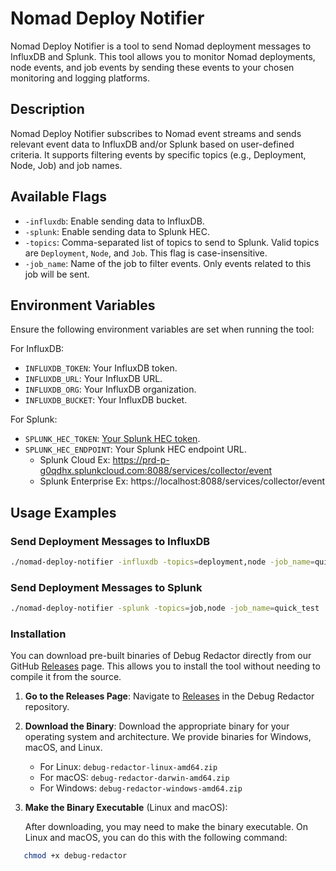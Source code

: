# Nomad Deploy Notifier

Nomad Deploy Notifier is a tool to send Nomad deployment messages to InfluxDB and Splunk. This tool allows you to monitor Nomad deployments, node events, and job events by sending these events to your chosen monitoring and logging platforms.

## Description

Nomad Deploy Notifier subscribes to Nomad event streams and sends relevant event data to InfluxDB and/or Splunk based on user-defined criteria. It supports filtering events by specific topics (e.g., Deployment, Node, Job) and job names.

## Available Flags

- `-influxdb`: Enable sending data to InfluxDB.
- `-splunk`: Enable sending data to Splunk HEC.
- `-topics`: Comma-separated list of topics to send to Splunk. Valid topics are `Deployment`, `Node`, and `Job`. This flag is case-insensitive.
- `-job_name`: Name of the job to filter events. Only events related to this job will be sent.

## Environment Variables

Ensure the following environment variables are set when running the tool:

For InfluxDB:
- `INFLUXDB_TOKEN`: Your InfluxDB token.
- `INFLUXDB_URL`: Your InfluxDB URL.
- `INFLUXDB_ORG`: Your InfluxDB organization.
- `INFLUXDB_BUCKET`: Your InfluxDB bucket.

For Splunk:
- `SPLUNK_HEC_TOKEN`: [Your Splunk HEC token](https://kinneygroup.com/blog/http-event-collector/).
- `SPLUNK_HEC_ENDPOINT`: Your Splunk HEC endpoint URL. 
  - Splunk Cloud Ex: https://prd-p-g0qdhx.splunkcloud.com:8088/services/collector/event
  - Splunk Enterprise Ex: https://localhost:8088/services/collector/event

## Usage Examples

### Send Deployment Messages to InfluxDB

```sh
./nomad-deploy-notifier -influxdb -topics=deployment,node -job_name=quick_test
```

### Send Deployment Messages to Splunk
```sh
./nomad-deploy-notifier -splunk -topics=job,node -job_name=quick_test
```

### Installation

You can download pre-built binaries of Debug Redactor directly from our GitHub [Releases](https://github.com/markcampv/debug-redactor/releases) page. This allows you to install the tool without needing to compile it from the source.

1. **Go to the Releases Page**: Navigate to [Releases](https://github.com/markcampv/debug-redactor/releases) in the Debug Redactor repository.

2. **Download the Binary**: Download the appropriate binary for your operating system and architecture. We provide binaries for Windows, macOS, and Linux.

    - For Linux: `debug-redactor-linux-amd64.zip`
    - For macOS: `debug-redactor-darwin-amd64.zip`
    - For Windows: `debug-redactor-windows-amd64.zip`

3. **Make the Binary Executable** (Linux and macOS):

   After downloading, you may need to make the binary executable. On Linux and macOS, you can do this with the following command:

```sh
   chmod +x debug-redactor 


